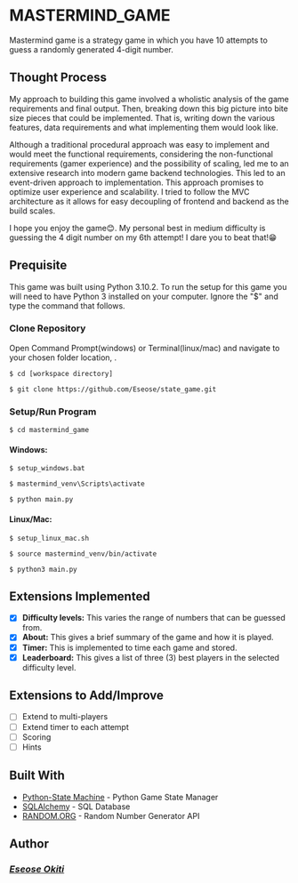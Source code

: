 # MASTERMIND_GAME
Mastermind game is a strategy game in which you have 10 attempts to guess a randomly generated 4-digit number. 

## Thought Process
My approach to building this game involved a wholistic analysis of the game requirements and final output. Then, breaking down this big picture into bite size pieces that could be implemented. That is, writing down the various features, data requirements and what implementing them would look like.  

Although a traditional procedural approach was easy to implement and would meet the functional requirements, considering the non-functional requirements (gamer experience) and the possibility of scaling, led me to an extensive research into modern game backend technologies. This led to an event-driven approach to implementation. This approach promises to optimize user experience and scalability. I tried to follow the MVC architecture as it allows for easy decoupling of frontend and backend as the build scales. 

I hope you enjoy the game😊. My personal best in medium difficulty is guessing the 4 digit number on my 6th attempt! I dare you to beat that!😁 

## Prequisite
This game was built using Python 3.10.2. 
To run the setup for this game you will need to have Python 3 installed on your computer. Ignore the "$" and type the command that follows.

### Clone Repository
Open Command Prompt(windows) or Terminal(linux/mac) and navigate to your chosen folder location, <workspace directory>.

```
$ cd [workspace directory]
```
```
$ git clone https://github.com/Eseose/state_game.git
```

### Setup/Run Program
```
$ cd mastermind_game
```

#### Windows:
```
$ setup_windows.bat
```
```
$ mastermind_venv\Scripts\activate
```
```
$ python main.py
```
#### Linux/Mac:
```
$ setup_linux_mac.sh
```
```
$ source mastermind_venv/bin/activate
```
```
$ python3 main.py  
```
## Extensions Implemented
- [x] **Difficulty levels:** This varies the range of numbers that can be guessed from.  
- [x] **About:** This gives a brief summary of the game and how it is played.
- [x] **Timer:** This is implemented to time each game and stored.
- [x] **Leaderboard:** This gives a list of three (3) best players in the selected difficulty level. 

## Extensions to Add/Improve
- [ ] Extend to multi-players  
- [ ] Extend timer to each attempt  
- [ ] Scoring  
- [ ] Hints  

## Built With
- [Python-State Machine](https://python-statemachine.readthedocs.io/en/latest/readme.html) - Python Game State Manager
- [SQLAlchemy](https://docs.sqlalchemy.org/en/20/) - SQL Database
- [RANDOM.ORG](https://www.random.org/clients/http/api/) - Random Number Generator API

## Author
### [*__Eseose Okiti__*](https://github.com/Eseose/)
